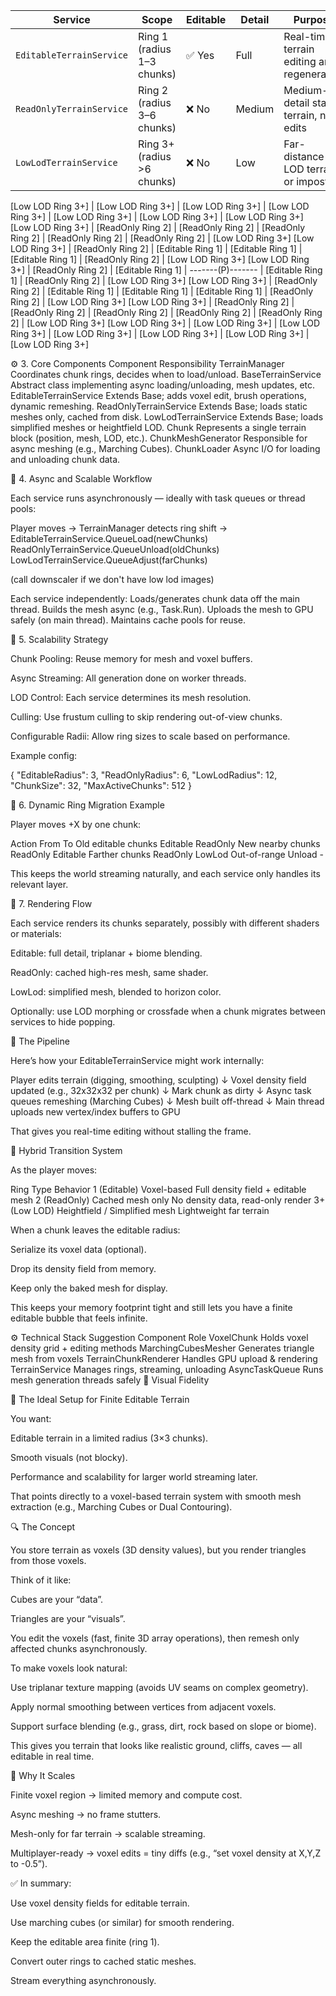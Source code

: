 | Service                  | Scope                      | Editable | Detail | Purpose                                    |
| ------------------------ | -------------------------- | -------- |--------|--------------------------------------------|
| `EditableTerrainService` | Ring 1 (radius 1–3 chunks) | ✅ Yes    | Full   | Real-time terrain editing and regeneration |
| `ReadOnlyTerrainService` | Ring 2 (radius 3–6 chunks) | ❌ No     | Medium | Medium-detail static terrain, no edits     |
| `LowLodTerrainService`   | Ring 3+ (radius >6 chunks) | ❌ No     | Low    | Far-distance LOD terrain or impostors      |

[Low LOD Ring 3+] | [Low LOD Ring 3+] | [Low LOD Ring 3+] | [Low LOD Ring 3+] | [Low LOD Ring 3+] | [Low LOD Ring 3+] | [Low LOD Ring 3+]
[Low LOD Ring 3+] | [ReadOnly Ring 2] | [ReadOnly Ring 2] | [ReadOnly Ring 2] | [ReadOnly Ring 2] | [ReadOnly Ring 2] | [Low LOD Ring 3+]
[Low LOD Ring 3+] | [ReadOnly Ring 2] | [Editable Ring 1] | [Editable Ring 1] | [Editable Ring 1] | [ReadOnly Ring 2] | [Low LOD Ring 3+]
[Low LOD Ring 3+] | [ReadOnly Ring 2] | [Editable Ring 1] | -------(P)------- | [Editable Ring 1] | [ReadOnly Ring 2] | [Low LOD Ring 3+]
[Low LOD Ring 3+] | [ReadOnly Ring 2] | [Editable Ring 1] | [Editable Ring 1] | [Editable Ring 1] | [ReadOnly Ring 2] | [Low LOD Ring 3+]
[Low LOD Ring 3+] | [ReadOnly Ring 2] | [ReadOnly Ring 2] | [ReadOnly Ring 2] | [ReadOnly Ring 2] | [ReadOnly Ring 2] | [Low LOD Ring 3+]
[Low LOD Ring 3+] | [Low LOD Ring 3+] | [Low LOD Ring 3+] | [Low LOD Ring 3+] | [Low LOD Ring 3+] | [Low LOD Ring 3+] | [Low LOD Ring 3+]

⚙️ 3. Core Components
Component	Responsibility
TerrainManager	Coordinates chunk rings, decides when to load/unload.
BaseTerrainService	Abstract class implementing async loading/unloading, mesh updates, etc.
EditableTerrainService	Extends Base; adds voxel edit, brush operations, dynamic remeshing.
ReadOnlyTerrainService	Extends Base; loads static meshes only, cached from disk.
LowLodTerrainService	Extends Base; loads simplified meshes or heightfield LOD.
Chunk	Represents a single terrain block (position, mesh, LOD, etc.).
ChunkMeshGenerator	Responsible for async meshing (e.g., Marching Cubes).
ChunkLoader	Async I/O for loading and unloading chunk data.

🔄 4. Async and Scalable Workflow

Each service runs asynchronously — ideally with task queues or thread pools:

Player moves →
TerrainManager detects ring shift →
EditableTerrainService.QueueLoad(newChunks)
ReadOnlyTerrainService.QueueUnload(oldChunks)
LowLodTerrainService.QueueAdjust(farChunks)

(call downscaler if we don't have low lod images)

Each service independently:
Loads/generates chunk data off the main thread.
Builds the mesh async (e.g., Task.Run).
Uploads the mesh to GPU safely (on main thread).
Maintains cache pools for reuse.

🧠 5. Scalability Strategy

Chunk Pooling: Reuse memory for mesh and voxel buffers.

Async Streaming: All generation done on worker threads.

LOD Control: Each service determines its mesh resolution.

Culling: Use frustum culling to skip rendering out-of-view chunks.

Configurable Radii: Allow ring sizes to scale based on performance.

Example config:

{
"EditableRadius": 3,
"ReadOnlyRadius": 6,
"LowLodRadius": 12,
"ChunkSize": 32,
"MaxActiveChunks": 512
}

🧭 6. Dynamic Ring Migration Example

Player moves +X by one chunk:

Action	From	To
Old editable chunks	Editable	ReadOnly
New nearby chunks	ReadOnly	Editable
Farther chunks	ReadOnly	LowLod
Out-of-range	Unload	-

This keeps the world streaming naturally, and each service only handles its relevant layer.

🎨 7. Rendering Flow

Each service renders its chunks separately, possibly with different shaders or materials:

Editable: full detail, triplanar + biome blending.

ReadOnly: cached high-res mesh, same shader.

LowLod: simplified mesh, blended to horizon color.

Optionally: use LOD morphing or crossfade when a chunk migrates between services to hide popping.



🧮 The Pipeline

Here’s how your EditableTerrainService might work internally:

Player edits terrain (digging, smoothing, sculpting)
↓
Voxel density field updated (e.g., 32x32x32 per chunk)
↓
Mark chunk as dirty
↓
Async task queues remeshing (Marching Cubes)
↓
Mesh built off-thread
↓
Main thread uploads new vertex/index buffers to GPU


That gives you real-time editing without stalling the frame.

🧠 Hybrid Transition System

As the player moves:

Ring	Type	Behavior
1 (Editable)	Voxel-based	Full density field + editable mesh
2 (ReadOnly)	Cached mesh only	No density data, read-only render
3+ (Low LOD)	Heightfield / Simplified mesh	Lightweight far terrain

When a chunk leaves the editable radius:

Serialize its voxel data (optional).

Drop its density field from memory.

Keep only the baked mesh for display.

This keeps your memory footprint tight and still lets you have a finite editable bubble that feels infinite.

⚙️ Technical Stack Suggestion
Component	Role
VoxelChunk	Holds voxel density grid + editing methods
MarchingCubesMesher	Generates triangle mesh from voxels
TerrainChunkRenderer	Handles GPU upload & rendering
TerrainService	Manages rings, streaming, unloading
AsyncTaskQueue	Runs mesh generation threads safely
🎨 Visual Fidelity

🧱 The Ideal Setup for Finite Editable Terrain

You want:

Editable terrain in a limited radius (3×3 chunks).

Smooth visuals (not blocky).

Performance and scalability for larger world streaming later.

That points directly to a voxel-based terrain system with smooth mesh extraction (e.g., Marching Cubes or Dual Contouring).

🔍 The Concept

You store terrain as voxels (3D density values), but you render triangles from those voxels.

Think of it like:

Cubes are your “data”.

Triangles are your “visuals”.

You edit the voxels (fast, finite 3D array operations), then remesh only affected chunks asynchronously.

To make voxels look natural:

Use triplanar texture mapping (avoids UV seams on complex geometry).

Apply normal smoothing between vertices from adjacent voxels.

Support surface blending (e.g., grass, dirt, rock based on slope or biome).

This gives you terrain that looks like realistic ground, cliffs, caves — all editable in real time.

🚀 Why It Scales

Finite voxel region → limited memory and compute cost.

Async meshing → no frame stutters.

Mesh-only for far terrain → scalable streaming.

Multiplayer-ready → voxel edits = tiny diffs (e.g., “set voxel density at X,Y,Z to -0.5”).

✅ In summary:

Use voxel density fields for editable terrain.

Use marching cubes (or similar) for smooth rendering.

Keep the editable area finite (ring 1).

Convert outer rings to cached static meshes.

Stream everything asynchronously.